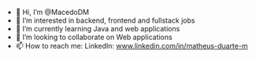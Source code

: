 - 👋 Hi, I’m @MacedoDM
- 👀 I’m interested in backend, frontend and fullstack jobs
- 🌱 I’m currently learning Java and web applications
- 💞️ I’m looking to collaborate on Web applications
- 📫 How to reach me: LinkedIn: www.linkedin.com/in/matheus-duarte-m

<!---
MacedoDM/MacedoDM is a ✨ special ✨ repository because its `README.md` (this file) appears on your GitHub profile.
You can click the Preview link to take a look at your changes.
--->
